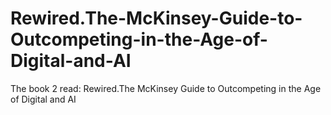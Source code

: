 # Rewired.The-McKinsey-Guide-to-Outcompeting-in-the-Age-of-Digital-and-AI
The book 2 read: Rewired.The McKinsey Guide to Outcompeting in the Age of Digital and AI
